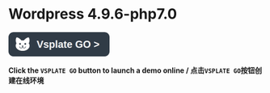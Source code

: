 # Wordpress 4.9.6-php7.0

<a href="https://www.vsplate.com/?docker-compose=https://github.com/vsplate/dcenvs/wordpress/4.9.6-php7.0"><img alt="VSPLATE GO" src="https://raw.githubusercontent.com/vsplate/images/master/vsgo_btn.png" width="200px"></a>

**Click the `VSPLATE GO` button to launch a demo online / 点击`VSPLATE GO`按钮创建在线环境**